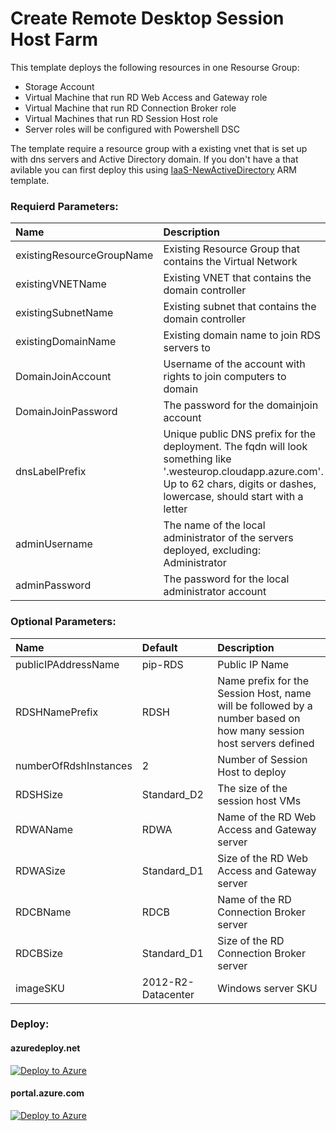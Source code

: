 # Create Remote Desktop Session Host Farm

This template deploys the following resources in one Resourse Group:

+	Storage Account
+	Virtual Machine that run RD Web Access and Gateway role
+ Virtual Machine that run RD Connection Broker role
+ Virtual Machines that run RD Session Host role
+ Server roles will be configured with Powershell DSC

The template require a resource group with a existing vnet that is set up with dns servers and Active Directory domain. If you don't have a that avilable you can first deploy this using [IaaS-NewActiveDirectory](https://github.com/haavardg/AzureARM/tree/master/IaaS-NewActiveDirectory) ARM template.

### Requierd Parameters:
|Name|Description|
|:---|:---------------------|
|existingResourceGroupName|Existing Resource Group that contains the Virtual Network|
|existingVNETName|Existing VNET that contains the domain controller|
|existingSubnetName|Existing subnet that contains the domain controller|
|existingDomainName|Existing domain name to join RDS servers to|
|DomainJoinAccount|Username of the account with rights to join computers to domain|
|DomainJoinPassword|The password for the domainjoin account|
|dnsLabelPrefix|Unique public DNS prefix for the deployment. The fqdn will look something like '<dnsname>.westeurop.cloudapp.azure.com'. Up to 62 chars, digits or dashes, lowercase, should start with a letter|
|adminUsername|The name of the local administrator of the servers deployed, excluding: Administrator|
|adminPassword|The password for the local administrator account|

### Optional Parameters:
|Name|Default|Description|
|:---|:-------------|:---------------------|
|publicIPAddressName|pip-RDS|Public IP Name|
|RDSHNamePrefix|RDSH|Name prefix for the Session Host, name will be followed by a number based on how many session host servers defined|
|numberOfRdshInstances|2|Number of Session Host to deploy|
|RDSHSize|Standard_D2|The size of the session host VMs|
|RDWAName|RDWA|Name of the RD Web Access and Gateway server|
|RDWASize|Standard_D1|Size of the RD Web Access and Gateway server|
|RDCBName|RDCB|Name of the RD Connection Broker server|
|RDCBSize|Standard_D1|Size of the RD Connection Broker server|
|imageSKU|2012-R2-Datacenter|Windows server SKU|



### Deploy:
#### azuredeploy.net
[![Deploy to Azure](http://azuredeploy.net/deploybutton.png)](https://azuredeploy.net/)

#### portal.azure.com
[![Deploy to Azure](http://azuredeploy.net/deploybutton.png)](https://portal.azure.com/#create/Microsoft.Template/uri/https%3A%2F%2Fraw.githubusercontent.com%2Fhaavardg%2FAzureARM%2Fmaster%2FIaaS-RDS-Farm%2Fazuredeploy.json)
